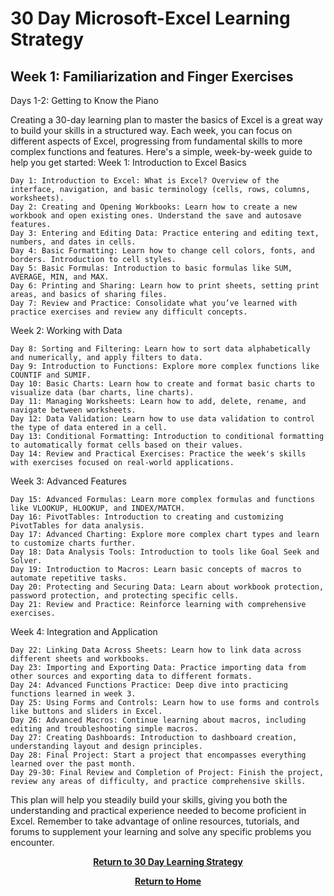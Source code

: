 # 30 Day Microsoft-Excel Learning Strategy

<H2>Week 1: Familiarization and Finger Exercises</H2>

Days 1-2: Getting to Know the Piano




Creating a 30-day learning plan to master the basics of Excel is a great way to build your skills in a structured way. Each week, you can focus on different aspects of Excel, progressing from fundamental skills to more complex functions and features. Here's a simple, week-by-week guide to help you get started:
Week 1: Introduction to Excel Basics

    Day 1: Introduction to Excel: What is Excel? Overview of the interface, navigation, and basic terminology (cells, rows, columns, worksheets).
    Day 2: Creating and Opening Workbooks: Learn how to create a new workbook and open existing ones. Understand the save and autosave features.
    Day 3: Entering and Editing Data: Practice entering and editing text, numbers, and dates in cells.
    Day 4: Basic Formatting: Learn how to change cell colors, fonts, and borders. Introduction to cell styles.
    Day 5: Basic Formulas: Introduction to basic formulas like SUM, AVERAGE, MIN, and MAX.
    Day 6: Printing and Sharing: Learn how to print sheets, setting print areas, and basics of sharing files.
    Day 7: Review and Practice: Consolidate what you’ve learned with practice exercises and review any difficult concepts.

Week 2: Working with Data

    Day 8: Sorting and Filtering: Learn how to sort data alphabetically and numerically, and apply filters to data.
    Day 9: Introduction to Functions: Explore more complex functions like COUNTIF and SUMIF.
    Day 10: Basic Charts: Learn how to create and format basic charts to visualize data (bar charts, line charts).
    Day 11: Managing Worksheets: Learn how to add, delete, rename, and navigate between worksheets.
    Day 12: Data Validation: Learn how to use data validation to control the type of data entered in a cell.
    Day 13: Conditional Formatting: Introduction to conditional formatting to automatically format cells based on their values.
    Day 14: Review and Practical Exercises: Practice the week's skills with exercises focused on real-world applications.

Week 3: Advanced Features

    Day 15: Advanced Formulas: Learn more complex formulas and functions like VLOOKUP, HLOOKUP, and INDEX/MATCH.
    Day 16: PivotTables: Introduction to creating and customizing PivotTables for data analysis.
    Day 17: Advanced Charting: Explore more complex chart types and learn to customize charts further.
    Day 18: Data Analysis Tools: Introduction to tools like Goal Seek and Solver.
    Day 19: Introduction to Macros: Learn basic concepts of macros to automate repetitive tasks.
    Day 20: Protecting and Securing Data: Learn about workbook protection, password protection, and protecting specific cells.
    Day 21: Review and Practice: Reinforce learning with comprehensive exercises.

Week 4: Integration and Application

    Day 22: Linking Data Across Sheets: Learn how to link data across different sheets and workbooks.
    Day 23: Importing and Exporting Data: Practice importing data from other sources and exporting data to different formats.
    Day 24: Advanced Functions Practice: Deep dive into practicing functions learned in week 3.
    Day 25: Using Forms and Controls: Learn how to use forms and controls like buttons and sliders in Excel.
    Day 26: Advanced Macros: Continue learning about macros, including editing and troubleshooting simple macros.
    Day 27: Creating Dashboards: Introduction to dashboard creation, understanding layout and design principles.
    Day 28: Final Project: Start a project that encompasses everything learned over the past month.
    Day 29-30: Final Review and Completion of Project: Finish the project, review any areas of difficulty, and practice comprehensive skills.

This plan will help you steadily build your skills, giving you both the understanding and practical experience needed to become proficient in Excel. Remember to take advantage of online resources, tutorials, and forums to supplement your learning and solve any specific problems you encounter.

<p align="center">
  <a href="https://github.com/rlangc/30-Day-Learning.git"><b>Return to 30 Day Learning Strategy</b></a>
<p align="center">
  <a href="https://github.com/rlangc/Test_RCL.git"><b>Return to Home</b></a>
